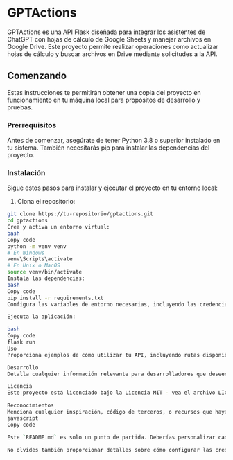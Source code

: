 # GPTActions

GPTActions es una API Flask diseñada para integrar los asistentes de ChatGPT con hojas de cálculo de Google Sheets y manejar archivos en Google Drive. Este proyecto permite realizar operaciones como actualizar hojas de cálculo y buscar archivos en Drive mediante solicitudes a la API.

## Comenzando

Estas instrucciones te permitirán obtener una copia del proyecto en funcionamiento en tu máquina local para propósitos de desarrollo y pruebas.

### Prerrequisitos

Antes de comenzar, asegúrate de tener Python 3.8 o superior instalado en tu sistema. También necesitarás pip para instalar las dependencias del proyecto.

### Instalación

Sigue estos pasos para instalar y ejecutar el proyecto en tu entorno local:

1. Clona el repositorio:

```bash
git clone https://tu-repositorio/gptactions.git
cd gptactions
Crea y activa un entorno virtual:
bash
Copy code
python -m venv venv
# En Windows
venv\Scripts\activate
# En Unix o MacOS
source venv/bin/activate
Instala las dependencias:
bash
Copy code
pip install -r requirements.txt
Configura las variables de entorno necesarias, incluyendo las credenciales de Google Cloud para acceder a Google Sheets y Google Drive.

Ejecuta la aplicación:

bash
Copy code
flask run
Uso
Proporciona ejemplos de cómo utilizar tu API, incluyendo rutas disponibles y ejemplos de solicitudes y respuestas.

Desarrollo
Detalla cualquier información relevante para desarrolladores que deseen contribuir al proyecto.

Licencia
Este proyecto está licenciado bajo la Licencia MIT - vea el archivo LICENSE.md para más detalles.

Reconocimientos
Menciona cualquier inspiración, código de terceros, o recursos que hayas utilizado en tu proyecto.
javascript
Copy code

Este `README.md` es solo un punto de partida. Deberías personalizar cada sección para adaptarla a las especificidades de tu proyecto, como las rutas de la API, ejemplos específicos de solicitudes y respuestas, y cualquier otro detalle que consideres relevante para los usuarios o desarrolladores que interactúen con tu API. 

No olvides también proporcionar detalles sobre cómo configurar las credenciales de Google Cloud, ya que esto es crucial para que tu proyecto funcione correctamente.





